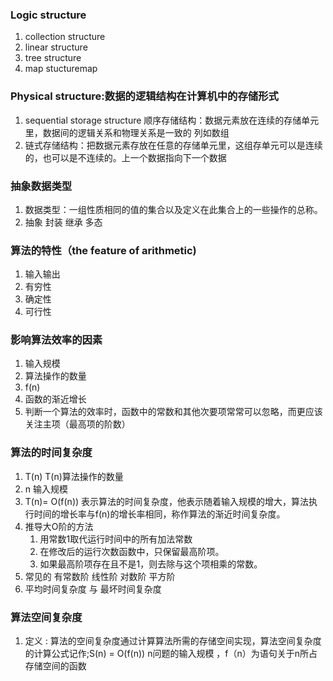 ### Logic structure
1. collection structure
2. linear structure
3. tree structure
4. map stucturemap

### Physical structure:数据的逻辑结构在计算机中的存储形式
1. sequential storage structure 顺序存储结构：数据元素放在连续的存储单元里，数据间的逻辑关系和物理关系是一致的 列如数组
2. 链式存储结构：把数据元素存放在任意的存储单元里，这组存单元可以是连续的，也可以是不连续的。上一个数据指向下一个数据

### 抽象数据类型
1. 数据类型：一组性质相同的值的集合以及定义在此集合上的一些操作的总称。
2. 抽象 封装 继承 多态

### 算法的特性（the feature of arithmetic)
1. 输入输出
2. 有穷性
3. 确定性
4. 可行性

### 影响算法效率的因素
1. 输入规模
2. 算法操作的数量
3. f(n)
4. 函数的渐近增长
5. 判断一个算法的效率时，函数中的常数和其他次要项常常可以忽略，而更应该关注主项（最高项的阶数）

### 算法的时间复杂度
1. T(n)  T(n)算法操作的数量
2. n 输入规模
3. T(n)= O(f(n)) 表示算法的时间复杂度，他表示随着输入规模的增大，算法执行时间的增长率与f(n)的增长率相同，称作算法的渐近时间复杂度。
4. 推导大O阶的方法
	1. 用常数1取代运行时间中的所有加法常数
	2. 在修改后的运行次数函数中，只保留最高阶项。
	3. 如果最高阶项存在且不是1，则去除与这个项相乘的常数。
5. 常见的 有常数阶 线性阶 对数阶 平方阶 
6. 平均时间复杂度 与 最坏时间复杂度

### 算法空间复杂度
1. 定义 : 算法的空间复杂度通过计算算法所需的存储空间实现，算法空间复杂度的计算公式记作;S(n) = O(f(n)) n问题的输入规模 ，f（n）为语句关于n所占存储空间的函数


